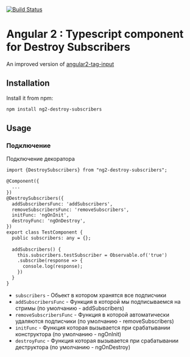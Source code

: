 
[![Build Status](https://travis-ci.org/xmaestro/ng2-tagsinput.svg?branch=master)](https://travis-ci.org/xmaestro/ng2-tagsinput)

# Angular 2 : Typescript component for Destroy Subscribers

An improved version of [angular2-tag-input](https://github.com/rosslavery/angular2-tag-input)

Installation
--------------------------------------

Install it from npm:

```bash
npm install ng2-destroy-subscribers
```

Usage
--------------------------------------


### Подключение

Подключение декоратора

```html
import {DestroySubscribers} from "ng2-destroy-subscribers";

@Component({
  ...
})
@DestroySubscribers({
  addSubscribersFunc: 'addSubscribers',
  removeSubscribersFunc: 'removeSubscribers',
  initFunc: 'ngOnInit',
  destroyFunc: 'ngOnDestroy',
})
export class TestComponent {
  public subscribers: any = {};
  
  addSubscribers() {
    this.subscribers.testSubscriber = Observable.of('true')
    .subscribe(response => {
      console.log(response);
    })
  }
}
```

- `subscribers` - Обьект в котором хранятся все подписчики
- `addSubscribersFunc` - Функция в которой мы подписываемся на стримы (по умолчанию - addSubscribers)
- `removeSubscribersFunc` - Функция в которой автоматически удаляются подписчики (по умолчанию - removeSubscribers)
- `initFunc` - Функция которая вызывается при срабатывании конструктора (по умолчанию - ngOnInit)
- `destroyFunc` - Функция которая вызывается при срабатывании деструктора (по умолчанию - ngOnDestroy)

